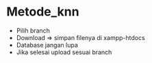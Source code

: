 # Metode_knn

* Pilih branch 
* Download => simpan filenya di xampp-htdocs
* Database jangan lupa
* Jika selesai upload sesuai branch

